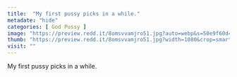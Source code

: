```yaml
---
title:  "My first pussy picks in a while."
metadate: "hide"
categories: [ God Pussy ]
image: "https://preview.redd.it/8omsvvamjro51.jpg?auto=webp&s=50e9f60d4e695fe775739ff96004196c2f8d174e"
thumb: "https://preview.redd.it/8omsvvamjro51.jpg?width=1080&crop=smart&auto=webp&s=a31af8eb9163c6076ddaba81516f6476cacee3fe"
visit: ""
---
```

My first pussy picks in a while.
